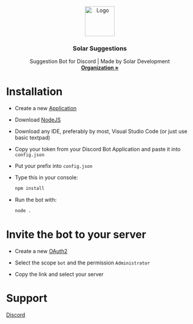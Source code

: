 <br />
<p align="center">
  <a href="https://github.com/rayzdev/solar-suggestions">
    <img src="https://i.imgur.com/0Ys1Q7F.png" alt="Logo" width="80" height="80">
  </a>

  <h3 align="center">Solar Suggestions</h3>

  <p align="center">
    Suggestion Bot for Discord | Made by Solar Development
    <br />
    <a href="https://github.com/Solar-Developemnt"><strong>Organization »</strong></a>
  </p>
</p>



# Installation

*  Create a new [Application](https://discord.com/developers/applications)

*  Download [NodeJS](https://node.js.org)

*  Download any IDE, preferably by most, Visual Studio Code (or just use basic textpad)

*  Copy your token from your Discord Bot Application and paste it into `config.json`

*  Put your prefix into `config.json`

*  Type this in your console:
   ```sh
   npm install
   ```

*  Run the bot with:
    ```sh
    node .
    ```



# Invite the bot to your server

*  Create a new [OAuth2](https://discord.com/developers/applications/your_bot_id/oauth2)

*  Select the scope `bot` and the permission `Administrator`

*  Copy the link and select your server



# Support

[Discord](https://discord.gg/NhCc8SDxrh)